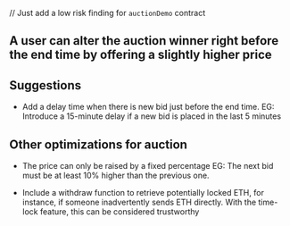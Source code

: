 // Just add a low risk finding for `auctionDemo` contract

## A user can alter the auction winner right before the end time by offering a slightly higher price

## Suggestions 
- Add a delay time when there is new bid just before the end time.
  EG: Introduce a 15-minute delay if a new bid is placed in the last 5 minutes

## Other optimizations for auction
- The price can only be raised by a fixed percentage
EG: The next bid must be at least 10% higher than the previous one.


- Include a withdraw function to retrieve potentially locked ETH, for instance, if someone inadvertently sends ETH directly.
 With the time-lock feature, this can be considered trustworthy
